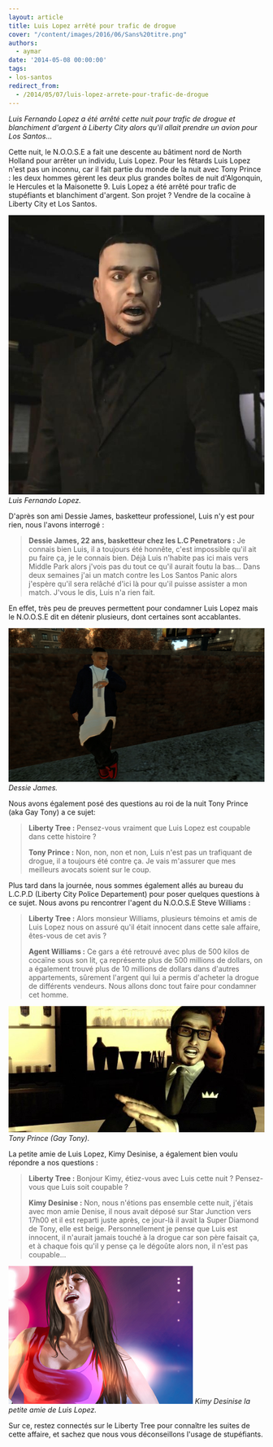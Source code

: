 ```yaml
---
layout: article
title: Luis Lopez arrêté pour trafic de drogue
cover: "/content/images/2016/06/Sans%20titre.png"
authors:
  - aymar
date: '2014-05-08 00:00:00'
tags:
- los-santos
redirect_from:
  - /2014/05/07/luis-lopez-arrete-pour-trafic-de-drogue
---
```


_Luis Fernando Lopez a été arrêté cette nuit pour trafic de drogue et blanchiment d'argent à Liberty City alors qu'il allait prendre un avion pour Los Santos..._

Cette nuit, le N.O.O.S.E a fait une descente au bâtiment nord de North Holland pour arrêter un individu, Luis Lopez. Pour les fêtards Luis Lopez n'est pas un inconnu, car il fait partie du monde de la nuit avec Tony Prince : les deux hommes gèrent les deux plus grandes boîtes de nuit d'Algonquin, le Hercules et la Maisonette 9. Luis Lopez a été arrêté pour trafic de stupéfiants et blanchiment d'argent. Son projet ? Vendre de la cocaïne à Liberty City et Los Santos.

![Luis Fernando Lopez.](/content/images/2016/06/20100425202052%21LuisFernandoLopez-TBOGT.jpg)
_Luis Fernando Lopez._

D'après son ami Dessie James, basketteur professionel, Luis n'y est pour rien, nous l'avons interrogé :

> **Dessie James, 22 ans, basketteur chez les L.C Penetrators :** Je connais bien Luis, il a toujours été honnête, c'est impossible qu'il ait pu faire ça, je le connais bien. Déjà Luis n'habite pas ici mais vers Middle Park alors j'vois pas du tout ce qu'il aurait foutu la bas... Dans deux semaines j'ai un match contre les Los Santos Panic alors j'espère qu'il sera relâché d'ici là pour qu'il puisse assister a mon match. J'vous le dis, Luis n'a rien fait.

En effet, très peu de preuves permettent pour condamner Luis Lopez mais le N.O.O.S.E dit en détenir plusieurs, dont certaines sont accablantes.

![Dessie James.](/content/images/2016/06/Sans%20titre_0.png)
_Dessie James._

Nous avons également posé des questions au roi de la nuit Tony Prince (aka Gay Tony) a ce sujet:

> **Liberty Tree :** Pensez-vous vraiment que Luis Lopez est coupable dans cette histoire ?
> 
> **Tony Prince :** Non, non, non et non, Luis n'est pas un trafiquant de drogue, il a toujours été contre ça. Je vais m'assurer que mes meilleurs avocats soient sur le coup.

Plus tard dans la journée, nous sommes également allés au bureau du L.C.P.D (Liberty City Police Departement) pour poser quelques questions à ce sujet. Nous avons pu rencontrer l'agent du N.O.O.S.E Steve Williams :

> **Liberty Tree :** Alors monsieur Williams, plusieurs témoins et amis de Luis Lopez nous on assuré qu'il était innocent dans cette sale affaire, êtes-vous de cet avis ?
> 
> **Agent Williams :** Ce gars a été retrouvé avec plus de 500 kilos de cocaïne sous son lit, ça représente plus de 500 millions de dollars, on a également trouvé plus de 10 millions de dollars dans d'autres appartements, sûrement l'argent qui lui a permis d'acheter la drogue de différents vendeurs. Nous allons donc tout faire pour condamner cet homme.

![Tony Prince (Gay Tony).](/content/images/2016/06/gta-meet-tony-prince.jpg)
_Tony Prince (Gay Tony)._

La petite amie de Luis Lopez, Kimy Desinise, a également bien voulu répondre a nos questions :

> **Liberty Tree :** Bonjour Kimy, étiez-vous avec Luis cette nuit ? Pensez-vous que Luis soit coupable ?
> 
> **Kimy Desinise :** Non, nous n'étions pas ensemble cette nuit, j'étais avec mon amie Denise, il nous avait déposé sur Star Junction vers 17h00 et il est reparti juste après, ce jour-là il avait la Super Diamond de Tony, elle est beige. Personnellement je pense que Luis est innocent, il n'aurait jamais touché à la drogue car son père faisait ça, et à chaque fois qu'il y pense ça le dégoûte alors non, il n'est pas coupable...

![Kimy Desinise la petite amie de Luis Lopez.](/content/images/2016/06/Sans%20titre_1.png)
_Kimy Desinise la petite amie de Luis Lopez._

Sur ce, restez connectés sur le Liberty Tree pour connaître les suites de cette affaire, et sachez que nous vous déconseillons l'usage de stupéfiants.